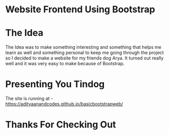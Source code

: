 # Website Frontend Using Bootstrap

# The Idea
The Idea was to make something interesting and something that helps me learn as well and something personal to keep me going through the project so I decided to make a website for my friends dog Arya. It turned out really well and it was very easy to make because of Bootstrap.

# Presenting You Tindog
The site is running at - https://adityaanandcodes.github.io/basicbootstrapweb/

# Thanks For Checking Out



